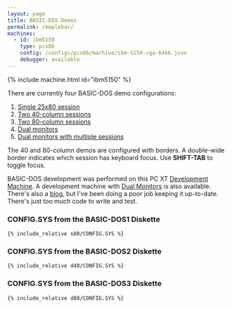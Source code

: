 ```yaml
---
layout: page
title: BASIC-DOS Demos
permalink: /maplebar/
machines:
  - id: ibm5150
    type: pcx86
    config: /configs/pcx86/machine/ibm-5150-cga-64kb.json
    debugger: available
---
```


{% include machine.html id="ibm5150" %}

There are currently four BASIC-DOS demo configurations:

 1. [Single 25x80 session](?autoStart=true)
 2. [Two 40-column sessions](?autoMount={A:{name:"BASIC-DOS2"}})
 3. [Two 80-column sessions](?autoMount={A:{name:"BASIC-DOS3"}})
 4. [Dual monitors](dual/)
 5. [Dual monitors with multiple sessions](dual/multi/)

The 40 and 80-column demos are configured with borders.  A double-wide border
indicates which session has keyboard focus.  Use **SHIFT-TAB** to toggle focus.

BASIC-DOS development was performed on this PC XT [Development Machine](dev/).
A development machine with [Dual Monitors](dual/dev/) is also available.
There's also a [blog](blog/), but I've been doing a poor job keeping it
up-to-date.  There's just too much code to write and test.

### **CONFIG.SYS** from the BASIC-DOS1 Diskette

```
{% include_relative s80/CONFIG.SYS %}
```

### **CONFIG.SYS** from the BASIC-DOS2 Diskette

```
{% include_relative d40/CONFIG.SYS %}
```

### **CONFIG.SYS** from the BASIC-DOS3 Diskette

```
{% include_relative d80/CONFIG.SYS %}
```
